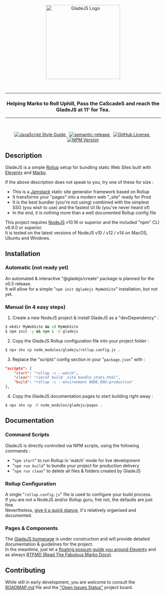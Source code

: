 <p align="center">
    <a href="https://gladejs.com" rel="nofollow">
        <img width="240" alt="GladeJS Logo" src="https://raw.githubusercontent.com/gladejs/gladejs/master/pages/logos/gladejs-hsl.svg">
    </a>
</p>

<br/><hr/>

<h3 align="center">Helping Marko to Roll Uphill, Pass the CaScadeS and reach the GladeJS at 11' for Tea.</h3>

<hr/><br/>

<p align="center">
    <a href="https://standardjs.com" rel="nofollow">
        <img alt="JavaScript Style Guide" src="https://img.shields.io/badge/code_style-standard-brightgreen.svg">
    </a>
    &nbsp;
    <a href="https://github.com/semantic-release/semantic-release">
        <img alt="semantic-release" src="https://img.shields.io/badge/%20%20%F0%9F%93%A6%F0%9F%9A%80-semantic--release-e10079.svg">
    </a>
    &nbsp;
    <a href="https://github.com/gladejs/gladejs/blob/master/LICENSE">
        <img alt="GitHub License" src="https://img.shields.io/github/license/gladejs/gladejs">
    </a>
    &nbsp;
    <a href="https://www.npmjs.com/package/gladejs" rel="nofollow">
        <img alt="NPM Version" src="https://img.shields.io/npm/v/gladejs">
    </a>
</p>

## Description

GladeJS is a simple [Rollup](https://rollupjs.org) setup for bundling static Web Sites built with [Eleventy](https://www.11ty.dev) and [Marko](https://markojs.com).

If the above description does not speak to you, try one of these for size :

-   This is a [Jamstack](https://jamstack.org) static site generator framework based on Rollup
-   It transforms your "pages" into a modern web "\_site" ready for Prod
-   It is the best bundler (you're not using) combined with the simplest<br/>
    SSG (you wish to use) and the fastest UI lib (you've never heard of)
-   In the end, it is nothing more than a well documented Rollup config file

This project requires [NodeJS](https://nodejs.org) v10.16 or superior and the included "npm" CLI v6.9.0 or superior.<br/>
It is tested on the latest versions of NodeJS v10 / v12 / v14 on MacOS, Ubuntu and Windows.

## Installation

### Automatic (not ready yet)

An automated & interactive "@gladejs/create" package is planned for the v0.5 release.<br/>
It will allow for a simple "`npm init @gladejs MyWebSite`" installation, but not yet.

### Manual (in 4 easy steps)

1. Create a new NodeJS project & install GladeJS as a "devDependency" :

```bash
$ mkdir MyWebSite && cd MyWebSite
$ npm init -y && npm i -D gladejs
```

2. Copy the GladeJS Rollup configuration file into your project folder :

```bash
$ npx shx cp node_modules/gladejs/rollup.config.js .
```

3. Replace the "scripts" config section in your "`package.json`" with :

```json
"scripts": {
    "start": "rollup -c --watch",
    "clean": "rimraf build _site bundle_stats.html",
    "build": "rollup -c --environment NODE_ENV:production"
},
```

4. Copy the GladeJS documentation pages to start building right away :

```bash
$ npx shx cp -R node_modules/gladejs/pages .
```

## Documentation

### Command Scripts

GladeJS is directly controlled via NPM scripts, using the following commands :

-   "`npm start`" to run Rollup in 'watch' mode for live development
-   "`npm run build`" to bundle your project for production delivery
-   "`npm run clean`" to delete all files & folders created by GladeJS

### Rollup Configuration

A single "`rollup.config.js`" file is used to configure your build process.<br/>
If you are not a NodeJS and/or Rollup guru, fret not, the defaults are just fine.<br/>
Nevertheless, [give it a quick glance](./rollup.config.js), it's relatively organised and documented.

### Pages & Components

The [GladeJS homepage](https://gladejs.com) is under construction and will provide detailed documentation & guidelines for the project.<br/>
In the meantime, just let a [floating possum guide you around Eleventy](https://www.11ty.dev/docs/) and as always [RTFMD (Read The Fabulous Marko Docs)](https://markojs.com/docs/getting-started/).

## Contributing

While still in early development, you are welcome to consult the [ROADMAP.md](./ROADMAP.md) file and the ["Open Issues Status"](https://github.com/gladejs/gladejs/projects/1) project board.
